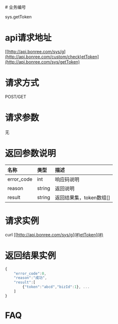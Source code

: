 \# 业务编号

sys.getToken

# api请求地址

[[http://api.bonree.com/sys/g](http://api.bonree.com/custom/check)etToken](http://api.bonree.com/sys/getToken)

# 请求方式

POST/GET

# 请求参数

无

# 返回参数说明

| 名称 | 类型 | 描述 |
| :--- | :--- | :--- |
| error\_code | int | 响应码说明 |
| reason | string | 返回说明 |
| result | string | 返回结果集，token数组\[\] |

# 请求实例

curl [[http://api.bonree.com/sys/g](#)etToken](#)

# 返回结果实例

```js
{
    "error_code":0,
    "reason":"成功",
    "result":[
        {"token":"abcd","bizId":1}, ...
    ]
}
```

# FAQ




